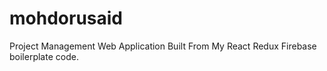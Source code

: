 # mohdorusaid
Project Management Web Application Built From My React Redux Firebase boilerplate code.

